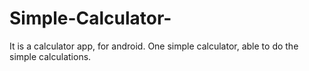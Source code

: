 # Simple-Calculator-
It is a calculator app, for android. One simple calculator, able to do the simple calculations.
